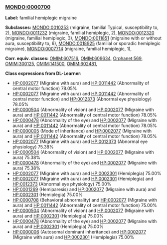 
### [MONDO:0000700](http://purl.obolibrary.org/obo/MONDO_0000700)
**Label:** familial hemiplegic migraine

**Subclasses:** [MONDO:0010253](http://purl.obolibrary.org/obo/MONDO_0010253) (migraine, familial Typical, susceptibility to, 2), [MONDO:0011232](http://purl.obolibrary.org/obo/MONDO_0011232) (migraine, familial hemiplegic, 2), [MONDO:0012320](http://purl.obolibrary.org/obo/MONDO_0012320) (migraine, familial hemiplegic, 3), [MONDO:0011851](http://purl.obolibrary.org/obo/MONDO_0011851) (migraine with or without aura, susceptibility to, 6), [MONDO:0018925](http://purl.obolibrary.org/obo/MONDO_0018925) (familial or sporadic hemiplegic migraine), [MONDO:0007714](http://purl.obolibrary.org/obo/MONDO_0007714) (migraine, familial hemiplegic, 1), 

**Corr. equiv. classes:** [OMIM:607516](http://purl.obolibrary.org/obo/OMIM_607516), [OMIM:609634](http://purl.obolibrary.org/obo/OMIM_609634), [Orphanet:569](http://www.orpha.net/ORDO/Orphanet_569), [OMIM:300125](http://purl.obolibrary.org/obo/OMIM_300125), [OMIM:141500](http://purl.obolibrary.org/obo/OMIM_141500), [OMIM:602481](http://purl.obolibrary.org/obo/OMIM_602481), 

**Class expressions from DL-Learner:**

- [HP:0002077](http://purl.obolibrary.org/obo/HP_0002077) (Migraine with aura) and [HP:0011442](http://purl.obolibrary.org/obo/HP_0011442) (Abnormality of central motor function) 78.05%
- [HP:0002077](http://purl.obolibrary.org/obo/HP_0002077) (Migraine with aura) and [HP:0011442](http://purl.obolibrary.org/obo/HP_0011442) (Abnormality of central motor function) and [HP:0012373](http://purl.obolibrary.org/obo/HP_0012373) (Abnormal eye physiology) 78.05%
- [HP:0000504](http://purl.obolibrary.org/obo/HP_0000504) (Abnormality of vision) and [HP:0002077](http://purl.obolibrary.org/obo/HP_0002077) (Migraine with aura) and [HP:0011442](http://purl.obolibrary.org/obo/HP_0011442) (Abnormality of central motor function) 78.05%
- [HP:0000478](http://purl.obolibrary.org/obo/HP_0000478) (Abnormality of the eye) and [HP:0002077](http://purl.obolibrary.org/obo/HP_0002077) (Migraine with aura) and [HP:0011442](http://purl.obolibrary.org/obo/HP_0011442) (Abnormality of central motor function) 78.05%
- [HP:0000005](http://purl.obolibrary.org/obo/HP_0000005) (Mode of inheritance) and [HP:0002077](http://purl.obolibrary.org/obo/HP_0002077) (Migraine with aura) and [HP:0011442](http://purl.obolibrary.org/obo/HP_0011442) (Abnormality of central motor function) 78.05%
- [HP:0002077](http://purl.obolibrary.org/obo/HP_0002077) (Migraine with aura) and [HP:0012373](http://purl.obolibrary.org/obo/HP_0012373) (Abnormal eye physiology) 75.38%
- [HP:0000504](http://purl.obolibrary.org/obo/HP_0000504) (Abnormality of vision) and [HP:0002077](http://purl.obolibrary.org/obo/HP_0002077) (Migraine with aura) 75.38%
- [HP:0000478](http://purl.obolibrary.org/obo/HP_0000478) (Abnormality of the eye) and [HP:0002077](http://purl.obolibrary.org/obo/HP_0002077) (Migraine with aura) 75.38%
- [HP:0002077](http://purl.obolibrary.org/obo/HP_0002077) (Migraine with aura) and [HP:0002301](http://purl.obolibrary.org/obo/HP_0002301) (Hemiplegia) 75.00%
- [HP:0002077](http://purl.obolibrary.org/obo/HP_0002077) (Migraine with aura) and [HP:0002301](http://purl.obolibrary.org/obo/HP_0002301) (Hemiplegia) and [HP:0012373](http://purl.obolibrary.org/obo/HP_0012373) (Abnormal eye physiology) 75.00%
- [HP:0001269](http://purl.obolibrary.org/obo/HP_0001269) (Hemiparesis) and [HP:0002077](http://purl.obolibrary.org/obo/HP_0002077) (Migraine with aura) and [HP:0002301](http://purl.obolibrary.org/obo/HP_0002301) (Hemiplegia) 75.00%
- [HP:0000708](http://purl.obolibrary.org/obo/HP_0000708) (Behavioral abnormality) and [HP:0002077](http://purl.obolibrary.org/obo/HP_0002077) (Migraine with aura) and [HP:0011442](http://purl.obolibrary.org/obo/HP_0011442) (Abnormality of central motor function) 75.00%
- [HP:0000504](http://purl.obolibrary.org/obo/HP_0000504) (Abnormality of vision) and [HP:0002077](http://purl.obolibrary.org/obo/HP_0002077) (Migraine with aura) and [HP:0002301](http://purl.obolibrary.org/obo/HP_0002301) (Hemiplegia) 75.00%
- [HP:0000478](http://purl.obolibrary.org/obo/HP_0000478) (Abnormality of the eye) and [HP:0002077](http://purl.obolibrary.org/obo/HP_0002077) (Migraine with aura) and [HP:0002301](http://purl.obolibrary.org/obo/HP_0002301) (Hemiplegia) 75.00%
- [HP:0000006](http://purl.obolibrary.org/obo/HP_0000006) (Autosomal dominant inheritance) and [HP:0002077](http://purl.obolibrary.org/obo/HP_0002077) (Migraine with aura) and [HP:0002301](http://purl.obolibrary.org/obo/HP_0002301) (Hemiplegia) 75.00%


